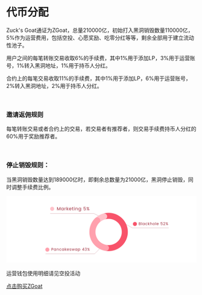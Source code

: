# 代币分配

Zuck's Goat通证为ZGoat，总量210000亿，初始打入黑洞销毁数量110000亿，5%作为运营费用，包括空投、心愿奖励、吃零分红等等，剩余全部用于建立流动性池子。

用户之间的每笔转账交易收取6%的手续费，其中1%用于添加LP，3%用于运营账号，1%转入黑洞地址，1%用于持币人分红。

合约上的每笔交易收取11%的手续费，其中1%用于添加LP，6%用于运营账号，2%转入黑洞地址，2%用于持币人分红。

​

### 邀请返佣规则 <a id="yao-qing-fan-yong-gui-ze"></a>

每笔转账交易或者合约上的交易，若交易者有推荐者，则交易手续费持币人分红的60%用于奖励推荐者。

​

### 停止销毁规则： <a id="ting-zhi-xiao-hui-gui-ze"></a>

当黑洞销毁数量达到189000亿时，即剩余总数量为21000亿，黑洞停止销毁，同时调整手续费比例。

![&#x4EE3;&#x5E01;&#x5206;&#x914D;](../.gitbook/assets/04-dai-bi-fen-pei-.png)

运营钱包使用明细请见空投活动

[点击购买ZGoat](https://exchange.pancakeswap.finance/#/swap)  


